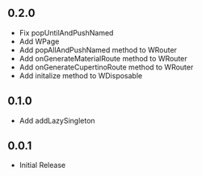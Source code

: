 ## 0.2.0

- Fix popUntilAndPushNamed
- Add WPage
- Add popAllAndPushNamed method to WRouter
- Add onGenerateMaterialRoute method to WRouter
- Add onGenerateCupertinoRoute method to WRouter
- Add initalize method to WDisposable

## 0.1.0

- Add addLazySingleton

## 0.0.1

- Initial Release
